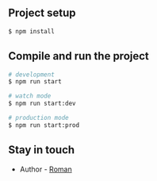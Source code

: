 ## Project setup

```bash
$ npm install
```

## Compile and run the project

```bash
# development
$ npm run start
```
```bash
# watch mode
$ npm run start:dev
```

```bash
# production mode
$ npm run start:prod
```

## Stay in touch

- Author - [Roman](https://t.me/nee_copirui)
